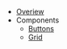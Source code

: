 <!-- TODO: Complete with your own sidebar structure and enable sidebar in index.html - or delete this file. -->
- [Overiew](/)
- Components
  - [Buttons](/components/button)
  - [Grid](/components/grid)
